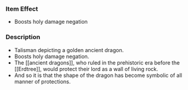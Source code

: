 ### Item Effect
- Boosts holy damage negation
### Description
- Talisman depicting a golden ancient dragon.
- Boosts holy damage negation.
- The [[ancient dragons]], who ruled in the prehistoric era before the [[Erdtree]], would protect their lord as a wall of living rock.
- And so it is that the shape of the dragon has become symbolic of all manner of protections.